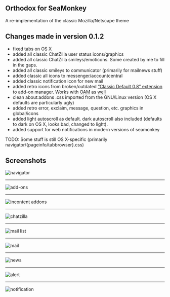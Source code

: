 Orthodox for SeaMonkey
-------------------------------
A re-implementation of the classic Mozilla/Netscape theme

Changes made in version 0.1.2
-------------------------------
* fixed tabs on OS X
* added all classic ChatZilla user status icons/graphics
* added all classic ChatZilla smileys/emoticons. Some created by me to fill in the gaps.
* added all classic smileys to communicator (primarily for mailnews stuff)
* added classic all icons to messenger/accountcentral
* added classic notification icon for new mail
* added retro icons from broken/outdated [“Classic Default 0.8” extension](https://addons.mozilla.org/en-US/seamonkey/addon/classic-default/) to add-on manager. Works with [OAM](https://github.com/Exalm/old-addon-manager) as [well](https://dl.dropboxusercontent.com/u/36782044/oam-0.2.xpi)
* clean about:addons .css imported from the GNU/Linux version (OS X defaults are particularly ugly)
* added retro error, exclaim, message, question, etc. graphics in global/icons
* added light autoscroll as default. dark autoscroll also included (defaults to dark on OS X, looks bad, changed to light).
* added support for web notifications in modern versions of seamonkey

TODO: Some stuff is still OS X-specific (primarily navigator/{pageinfo/tabbrowser}.css)

Screenshots
-------------------------------
![navigator](screenshots/navigator.png)
***
![add-ons](screenshots/add-ons_n.png)
***
![incontent addons](screenshots/incontent_addons.png)
***
![chatzilla](screenshots/classic_cz.png)
***
![mail list](screenshots/mailnews_mail_list.png)
***
![mail](screenshots/mailnews_mail.png)
***
![news](screenshots/mailnews_news.png)
***
![alert](screenshots/navigator_mailalert.png)
***
![notification](screenshots/web-notifications.png)
